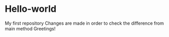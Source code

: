 # Hello-world
My first repository
Changes are made in order to check the difference from main method
Greetings!
